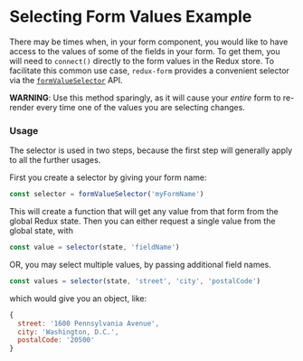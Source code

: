 # Selecting Form Values Example

There may be times when, in your form component, you would like to have access to the values of 
some of the fields in your form. To get them, you will need to `connect()` directly to the form
values in the Redux store. To facilitate this common use case, `redux-form` provides a convenient
selector via the 
[`formValueSelector`](http://redux-form.com/6.0.1/docs/api/FormValueSelector.md/)
API.

**WARNING**: Use this method sparingly, as it will cause your _entire_ form to re-render every 
time one of the values you are selecting changes.

### Usage
The selector is used in two steps, because the first step will generally apply to all the further
usages.

First you create a selector by giving your form name:

```js
const selector = formValueSelector('myFormName')
```

This will create a function that will get any value from that form from the global Redux state.
Then you can either request a single value from the global state, with

```js
const value = selector(state, 'fieldName')
```

OR, you may select multiple values, by passing additional field names.

```js
const values = selector(state, 'street', 'city', 'postalCode')
```

which would give you an object, like:

```js
{
  street: '1600 Pennsylvania Avenue',
  city: 'Washington, D.C.',
  postalCode: '20500'
}
```
